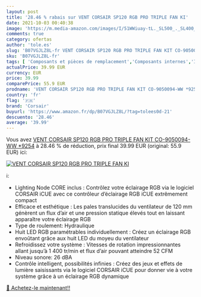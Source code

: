 ```yaml
---
layout: post
title: '28.46 % rabais sur VENT CORSAIR SP120 RGB PRO TRIPLE FAN KI'
date: 2021-10-03 00:40:38
image: 'https://m.media-amazon.com/images/I/51WWiuay-tL._SL500_._SL400_.jpg'
comments: true
category: ofertas
author: 'tole.es'
slug: 'B07VGJLZ8L-fr VENT CORSAIR SP120 RGB PRO TRIPLE FAN KIT CO-9050094-WW *9254'
sku: 'B07VGJLZ8L-fr'
tags: [ 'Composants et pièces de remplacement','Composants internes','Informatique','Refroidissement et ventilateurs','Ventilateurs de boîtier','corsair', ]
actualPrice: 39.99 EUR
currency: EUR
price: 39.99
comparePrice: 55.9 EUR
prodname: 'VENT CORSAIR SP120 RGB PRO TRIPLE FAN KIT CO-9050094-WW *9254'
country: 'fr'
flag: '🇫🇷'
brand: 'Corsair'
buyurl: 'https://www.amazon.fr/dp/B07VGJLZ8L/?tag=tolees0d-21'
descuento: '28.46'
average: '39.99'
---
```


Vous avez [VENT CORSAIR SP120 RGB PRO TRIPLE FAN KIT CO-9050094-WW *9254](https://www.amazon.fr/dp/B07VGJLZ8L/?tag=tolees0d-21)  à  28.46 % de réduction, prix final  39.99 EUR (original: 55.9 EUR) ici:

[![VENT CORSAIR SP120 RGB PRO TRIPLE FAN KI](https://m.media-amazon.com/images/I/51WWiuay-tL._SL500_._SL400_.jpg)](https://www.amazon.fr/dp/B07VGJLZ8L/?tag=tolees0d-21)

ℹ️:

- Lighting Node CORE inclus : Contrôlez votre éclairage RGB via le logiciel CORSAIR iCUE avec ce contrôleur d’éclairage RGB iCUE extrêmement compact
- Efficace et esthétique : Les pales translucides du ventilateur de 120 mm génèrent un flux d’air et une pression statique élevés tout en laissant apparaître votre éclairage RGB
- Type de roulement: Hydraulique
- Huit LED RGB paramétrables individuellement : Créez un éclairage RGB envoûtant grâce aux huit LED du moyeu du ventilateur
- Refroidissez votre système : Vitesses de rotation impressionnantes allant jusqu’à 1 400 tr/min et flux d’air pouvant atteindre 52 CFM
- Niveau sonore: 26 dBA
- Contrôle intelligent, possibilités infinies : Créez des jeux et effets de lumière saisissants via le logiciel CORSAIR iCUE pour donner vie à votre système grâce à un éclairage RGB dynamique

[🛒 Achetez-le maintenant!!](https://www.amazon.fr/dp/B07VGJLZ8L/?tag=tolees0d-21)
